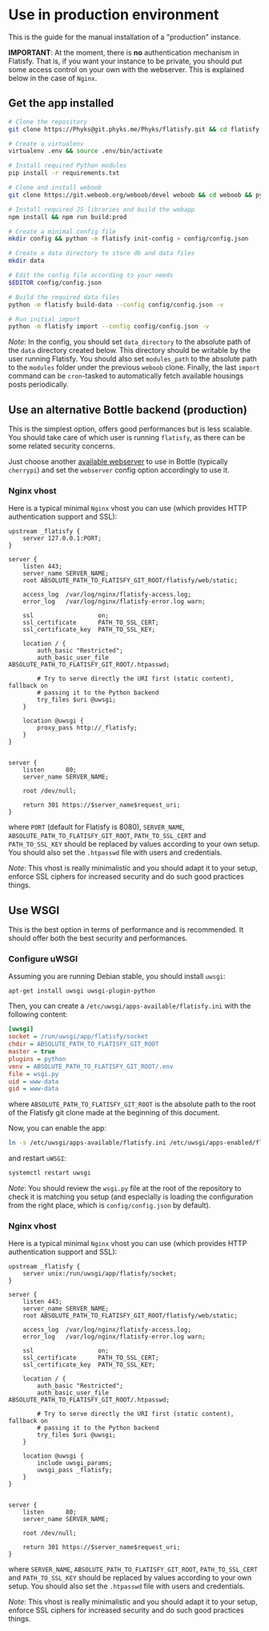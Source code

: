 Use in production environment
=============================

This is the guide for the manual installation of a "production" instance.

**IMPORTANT**: At the moment, there is **no** authentication mechanism in
Flatisfy. That is, if you want your instance to be private, you should put
some access control on your own with the webserver. This is explained below in
the case of `Nginx`.

## Get the app installed

```bash
# Clone the repository
git clone https://Phyks@git.phyks.me/Phyks/flatisfy.git && cd flatisfy

# Create a virtualenv
virtualenv .env && source .env/bin/activate

# Install required Python modules
pip install -r requirements.txt

# Clone and install weboob
git clone https://git.weboob.org/weboob/devel weboob && cd weboob && python setup.py install && cd ..

# Install required JS libraries and build the webapp
npm install && npm run build:prod

# Create a minimal config file
mkdir config && python -m flatisfy init-config > config/config.json

# Create a data directory to store db and data files
mkdir data

# Edit the config file according to your needs
$EDITOR config/config.json

# Build the required data files
python -m flatisfy build-data --config config/config.json -v

# Run initial import
python -m flatisfy import --config config/config.json -v
```

_Note_: In the config, you should set `data_directory` to the absolute path of
the `data` directory created below. This directory should be writable by the
user running Flatisfy. You should also set `modules_path` to the absolute path
to the `modules` folder under the previous `weboob` clone. Finally, the last
`import` command can be `cron`-tasked to automatically fetch available
housings posts periodically.


## Use an alternative Bottle backend (production)

This is the simplest option, offers good performances but is less scalable.
You should take care of which user is running `flatisfy`, as there can be some
related security concerns.

Just choose another [available
webserver](https://bottlepy.org/docs/dev/deployment.html) to use in Bottle
(typically `cherrypi`) and set the `webserver` config option accordingly to
use it.

### Nginx vhost

Here is a typical minimal `Nginx` vhost you can use (which provides
HTTP authentication support and SSL):

```
upstream _flatisfy {
    server 127.0.0.1:PORT;
}

server {
    listen 443;
    server_name SERVER_NAME;
    root ABSOLUTE_PATH_TO_FLATISFY_GIT_ROOT/flatisfy/web/static;

    access_log  /var/log/nginx/flatisfy-access.log;
    error_log   /var/log/nginx/flatisfy-error.log warn;

    ssl                  on;
    ssl_certificate      PATH_TO_SSL_CERT;
    ssl_certificate_key  PATH_TO_SSL_KEY;

    location / {
        auth_basic "Restricted";
        auth_basic_user_file ABSOLUTE_PATH_TO_FLATISFY_GIT_ROOT/.htpasswd;

        # Try to serve directly the URI first (static content), fallback on
        # passing it to the Python backend
        try_files $uri @uwsgi;
    }

    location @uwsgi {
        proxy_pass http://_flatisfy;
    }
}


server {
    listen      80;
    server_name SERVER_NAME;

    root /dev/null;

    return 301 https://$server_name$request_uri;
}
```

where  `PORT` (default for Flatisfy is 8080), `SERVER_NAME`,
`ABSOLUTE_PATH_TO_FLATISFY_GIT_ROOT`, `PATH_TO_SSL_CERT` and `PATH_TO_SSL_KEY`
should be replaced by values according to your own setup. You should also set
the `.htpasswd` file with users and credentials.

_Note_: This vhost is really minimalistic and you should adapt it to your
setup, enforce SSL ciphers for increased security and do such good practices
things.


## Use WSGI

This is the best option in terms of performance and is recommended. It should
offer both the best security and performances.

### Configure uWSGI

Assuming you are running Debian stable, you should install `uwsgi`:

```
apt-get install uwsgi uwsgi-plugin-python
```

Then, you can create a `/etc/uwsgi/apps-available/flatisfy.ini` with the
following content:

```ini
[uwsgi]
socket = /run/uwsgi/app/flatisfy/socket
chdir = ABSOLUTE_PATH_TO_FLATISFY_GIT_ROOT
master = true
plugins = python
venv = ABSOLUTE_PATH_TO_FLATISFY_GIT_ROOT/.env
file = wsgi.py
uid = www-data
gid = www-data
```

where `ABSOLUTE_PATH_TO_FLATISFY_GIT_ROOT` is the absolute path to the root of
the Flatisfy git clone made at the beginning of this document.

Now, you can enable the app:

```bash
ln -s /etc/uwsgi/apps-available/flatisfy.ini /etc/uwsgi/apps-enabled/flatisfy.ini
```

and restart `uWSGI`:

```bash
systemctl restart uwsgi
```

_Note_: You should review the `wsgi.py` file at the root of the repository to
check it is matching you setup (and especially is loading the configuration
from the right place, which is `config/config.json` by default).


### Nginx vhost

Here is a typical minimal `Nginx` vhost you can use (which provides
HTTP authentication support and SSL):

```
upstream _flatisfy {
    server unix:/run/uwsgi/app/flatisfy/socket;
}

server {
    listen 443;
    server_name SERVER_NAME;
    root ABSOLUTE_PATH_TO_FLATISFY_GIT_ROOT/flatisfy/web/static;

    access_log  /var/log/nginx/flatisfy-access.log;
    error_log   /var/log/nginx/flatisfy-error.log warn;

    ssl                  on;
    ssl_certificate      PATH_TO_SSL_CERT;
    ssl_certificate_key  PATH_TO_SSL_KEY;

    location / {
        auth_basic "Restricted";
        auth_basic_user_file ABSOLUTE_PATH_TO_FLATISFY_GIT_ROOT/.htpasswd;

        # Try to serve directly the URI first (static content), fallback on
        # passing it to the Python backend
        try_files $uri @uwsgi;
    }

    location @uwsgi {
        include uwsgi_params;
        uwsgi_pass _flatisfy;
    }
}


server {
    listen      80;
    server_name SERVER_NAME;

    root /dev/null;

    return 301 https://$server_name$request_uri;
}
```

where `SERVER_NAME`, `ABSOLUTE_PATH_TO_FLATISFY_GIT_ROOT`, `PATH_TO_SSL_CERT`
and `PATH_TO_SSL_KEY` should be replaced by values according to your own
setup. You should also set the `.htpasswd` file with users and credentials.

_Note_: This vhost is really minimalistic and you should adapt it to your
setup, enforce SSL ciphers for increased security and do such good practices
things.
